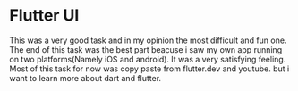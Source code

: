 # Flutter UI 
 This was a very good task and in my opinion the most difficult and fun one. The 
 end of this task was the best part beacuse i saw my own app running on two 
 platforms(Namely iOS and android). It was a very satisfying feeling. Most of this 
 task for now was copy paste from flutter.dev and youtube. but i want to learn more 
 about dart and flutter.
